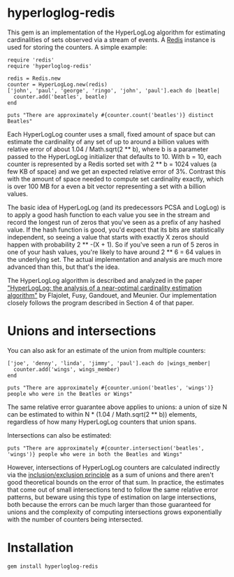hyperloglog-redis
=================

This gem is an implementation of the HyperLogLog algorithm for estimating 
cardinalities of sets observed via a stream of events. A [Redis](http://redis.io) 
instance is used for storing the counters. A simple example:

    require 'redis'
    require 'hyperloglog-redis'

    redis = Redis.new
    counter = HyperLogLog.new(redis)
    ['john', 'paul', 'george', 'ringo', 'john', 'paul'].each do |beatle|
      counter.add('beatles', beatle)
    end

    puts "There are approximately #{counter.count('beatles')} distinct Beatles"

Each HyperLogLog counter uses a small, fixed amount of space but can
estimate the cardinality of any set of up to around a billion values with
relative error of about 1.04 / Math.sqrt(2 ** b), where b is a parameter
passed to the HyperLogLog initializer that defaults to 10. With b = 10, 
each counter is represented by a Redis sorted set with 2 ** b = 1024 values 
(a few KB of space) and we get an expected relative error of 3%. Contrast this 
with the amount of space needed to compute set cardinality exactly, which is 
over 100 MB for a even a bit vector representing a set with a billion values.

The basic idea of HyperLogLog (and its predecessors PCSA and LogLog) is to apply
a good hash function to each value you see in the stream and record the longest 
run of zeros that you've seen as a prefix of any hashed value. If the hash 
function is good, you'd expect that its bits are statistically independent, so 
seeing a value that starts with exactly X zeros should happen with probability 
2 ** -(X + 1). So if you've seen a run of 5 zeros in one of your hash values, 
you're likely to have around 2 ** 6 = 64 values in the underlying set. The actual 
implementation and analysis are much more advanced than this, but that's the idea.

The HyperLogLog algorithm is described and analyzed in the paper 
["HyperLogLog: the analysis of a near-optimal cardinality estimation 
algorithm"](http://algo.inria.fr/flajolet/Publications/FlFuGaMe07.pdf) 
by Flajolet, Fusy, Gandouet, and Meunier. Our implementation closely 
follows the program described in Section 4 of that paper.

Unions and intersections
========================

You can also ask for an estimate of the union from multiple counters:

    ['joe', 'denny', 'linda', 'jimmy', 'paul'].each do |wings_member|
      counter.add('wings', wings_member)
    end

    puts "There are approximately #{counter.union('beatles', 'wings')} people who were in the Beatles or Wings"

The same relative error guarantee above applies to unions: a union of
size N can be estimated to within N * (1.04 / Math.sqrt(2 ** b)) elements,
regardless of how many HyperLogLog counters that union spans.

Intersections can also be estimated:

    puts "There are approximately #{counter.intersection('beatles', 'wings')} people who were in both the Beatles and Wings"

However, intersections of HyperLogLog counters are calculated indirectly via the
[inclusion/exclusion principle](http://en.wikipedia.org/wiki/Inclusion%E2%80%93exclusion_principle)
as a sum of unions and there aren't good theoretical bounds on the error of that sum. In
practice, the estimates that come out of small intersections tend to follow the
same relative error patterns, but beware using this type of estimation on large
intersections, both because the errors can be much larger than those guaranteed
for unions and the complexity of computing intersections grows exponentially with 
the number of counters being intersected.

Installation
============

    gem install hyperloglog-redis